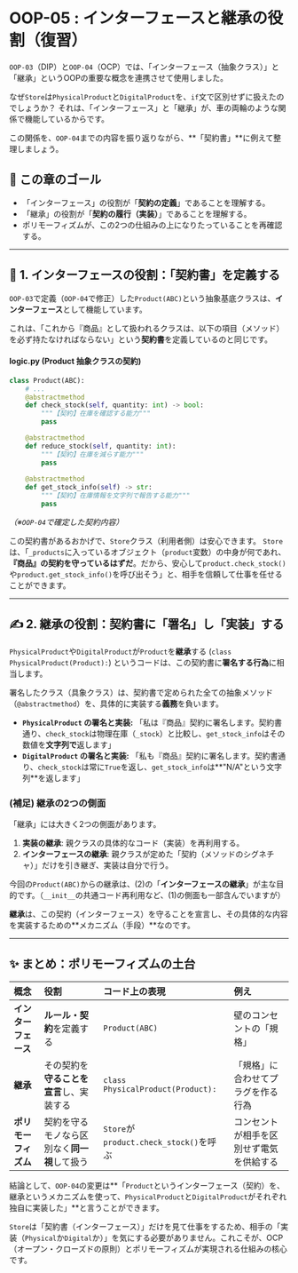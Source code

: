 # OOP-05 : インターフェースと継承の役割（復習）

`OOP-03`（DIP）と`OOP-04`（OCP）では、「インターフェース（抽象クラス）」と「継承」というOOPの重要な概念を連携させて使用しました。

なぜ`Store`は`PhysicalProduct`と`DigitalProduct`を、`if`文で区別せずに扱えたのでしょうか？
それは、「インターフェース」と「継承」が、車の両輪のような関係で機能しているからです。

この関係を、`OOP-04`までの内容を振り返りながら、\*\*「契約書」\*\*に例えて整理しましょう。

## 🎯 この章のゴール

  * 「インターフェース」の役割が「**契約の定義**」であることを理解する。
  * 「継承」の役割が「**契約の履行（実装）**」であることを理解する。
  * ポリモーフィズムが、この2つの仕組みの上になりたっていることを再確認する。

-----

## 📜 1. インターフェースの役割：「契約書」を定義する

`OOP-03`で定義（`OOP-04`で修正）した`Product(ABC)`という抽象基底クラスは、**インターフェース**として機能しています。

これは、「これから『商品』として扱われるクラスは、以下の項目（メソッド）を必ず持たなければならない」という**契約書**を定義しているのと同じです。

#### logic.py (Product 抽象クラスの契約)

```python
class Product(ABC):
    # ...
    @abstractmethod
    def check_stock(self, quantity: int) -> bool:
        """【契約】在庫を確認する能力"""
        pass

    @abstractmethod
    def reduce_stock(self, quantity: int):
        """【契約】在庫を減らす能力"""
        pass
    
    @abstractmethod
    def get_stock_info(self) -> str:
        """【契約】在庫情報を文字列で報告する能力"""
        pass
```

*（※`OOP-04`で確定した契約内容）*

この契約書があるおかげで、`Store`クラス（利用者側）は安心できます。
`Store`は、「`_products`に入っているオブジェクト（`product`変数）の中身が何であれ、**『商品』の契約を守っているはずだ**。だから、安心して`product.check_stock()`や`product.get_stock_info()`を呼び出そう」と、相手を信頼して仕事を任せることができます。

-----

## ✍️ 2. 継承の役割：契約書に「署名」し「実装」する

`PhysicalProduct`や`DigitalProduct`が`Product`を**継承**する (`class PhysicalProduct(Product):`) というコードは、この契約書に**署名する行為**に相当します。

署名したクラス（具象クラス）は、契約書で定められた全ての抽象メソッド（`@abstractmethod`）を、具体的に実装する**義務**を負います。

  * **`PhysicalProduct` の署名と実装:**
    「私は『商品』契約に署名します。契約書通り、`check_stock`は物理在庫（`_stock`）と比較し、`get_stock_info`はその数値を**文字列で**返します」
  * **`DigitalProduct` の署名と実装:**
    「私も『商品』契約に署名します。契約書通り、`check_stock`は常に`True`を返し、`get_stock_info`は\*\*"N/A"という文字列\*\*を返します」

### (補足) 継承の2つの側面

「継承」には大きく2つの側面があります。

1.  **実装の継承**: 親クラスの具体的なコード（実装）を再利用する。
2.  **インターフェースの継承**: 親クラスが定めた「契約（メソッドのシグネチャ）」だけを引き継ぎ、実装は自分で行う。

今回の`Product(ABC)`からの継承は、(2)の「**インターフェースの継承**」が主な目的です。（`__init__`の共通コード再利用など、(1)の側面も一部含んでいますが）

**継承**は、この契約（インターフェース）を守ることを宣言し、その具体的な内容を実装するための\*\*メカニズム（手段）\*\*なのです。

-----

## ✨ まとめ：ポリモーフィズムの土台

| 概念 | 役割 | コード上の表現 | 例え |
| :--- | :--- | :--- | :--- |
| **インターフェース** | **ルール・契約**を定義する | `Product(ABC)` | 壁のコンセントの「規格」 |
| **継承** | その契約を**守ることを宣言**し、実装する | `class PhysicalProduct(Product):` | 「規格」に合わせてプラグを作る行為 |
| **ポリモーフィズム** | 契約を守るモノなら区別なく**同一視**して扱う | `Store`が`product.check_stock()`を呼ぶ | コンセントが相手を区別せず電気を供給する |

結論として、`OOP-04`の変更は\*\*「`Product`というインターフェース（契約）を、継承というメカニズムを使って、`PhysicalProduct`と`DigitalProduct`がそれぞれ独自に実装した」\*\*と言うことができます。

`Store`は「契約書（インターフェース）」だけを見て仕事をするため、相手の「実装（`Physical`か`Digital`か）」を気にする必要がありません。これこそが、OCP（オープン・クローズドの原則）とポリモーフィズムが実現される仕組みの核心です。
